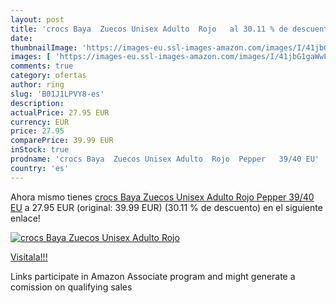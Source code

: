 ```yaml
---
layout: post
title: 'crocs Baya  Zuecos Unisex Adulto  Rojo   al 30.11 % de descuento'
date: 
thumbnailImage: 'https://images-eu.ssl-images-amazon.com/images/I/41jbG1gaWwL._SL200_.jpg'
images: [ 'https://images-eu.ssl-images-amazon.com/images/I/41jbG1gaWwL._SL200_.jpg' ]
comments: true
category: ofertas
author: ring
slug: 'B01J1LPVY8-es'
description:
actualPrice: 27.95 EUR
currency: EUR
price: 27.95
comparePrice: 39.99 EUR
inStock: true
prodname: 'crocs Baya  Zuecos Unisex Adulto  Rojo  Pepper   39/40 EU'
country: 'es'
---
```


Ahora mismo tienes [crocs Baya  Zuecos Unisex Adulto  Rojo  Pepper   39/40 EU](https://www.amazon.es/dp/B01J1LPVY8/?tag=tolees-21) a 27.95 EUR (original: 39.99 EUR) (30.11 %  de descuento) en el siguiente enlace!

[![crocs Baya  Zuecos Unisex Adulto  Rojo  ](https://images-eu.ssl-images-amazon.com/images/I/41jbG1gaWwL._SL200_.jpg)](https://www.amazon.es/dp/B01J1LPVY8/?tag=tolees-21)

[Visítala!!!](https://www.amazon.es/dp/B01J1LPVY8/?tag=tolees-21)

Links participate in Amazon Associate program and might generate a comission on qualifying sales
